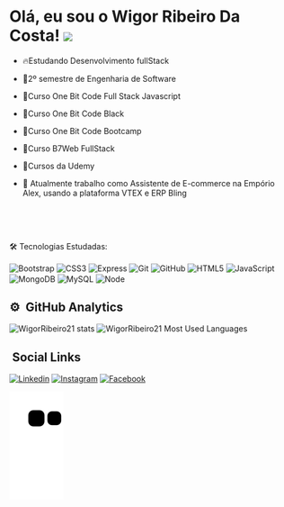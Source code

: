 <h1>Olá, eu sou o Wigor Ribeiro Da Costa! <img src="https://raw.githubusercontent.com/kaueMarques/kaueMarques/master/hi.gif" width="30px"></h1>

- 🔥Estudando Desenvolvimento fullStack
- 📒2º semestre de Engenharia de Software
- 📒Curso One Bit Code Full Stack Javascript
- 📒Curso One Bit Code Black
- 📒Curso One Bit Code Bootcamp
- 📒Curso B7Web FullStack
- 📒Cursos da Udemy

- 🏬 Atualmente trabalho como Assistente de E-commerce na Empório Alex, usando a plataforma VTEX e ERP Bling

<br><br>

##
🛠️ Tecnologias Estudadas:

<div style="display: inline-block;">
  <img align="center" height="40" alt="Bootstrap" src="https://cdn.jsdelivr.net/gh/devicons/devicon/icons/bootstrap/bootstrap-original.svg" />
  <img align="center" height="40" alt="CSS3" src="https://cdn.jsdelivr.net/gh/devicons/devicon/icons/css3/css3-original.svg" />
  <img align="center" height="40" alt="Express" src="https://cdn.jsdelivr.net/gh/devicons/devicon/icons/express/express-original-wordmark.svg" />
  <img align="center" height="40" alt="Git" src="https://cdn.jsdelivr.net/gh/devicons/devicon/icons/git/git-original.svg" />
  <img align="center" height="40" alt="GitHub" src="https://cdn.jsdelivr.net/gh/devicons/devicon/icons/github/github-original.svg" />
  <img align="center" height="40" alt="HTML5" src="https://cdn.jsdelivr.net/gh/devicons/devicon/icons/html5/html5-original.svg" />
  <img align="center" height="40" alt="JavaScript" src="https://cdn.jsdelivr.net/gh/devicons/devicon/icons/javascript/javascript-original.svg" />
  <img align="center" height="40" alt="MongoDB" src="https://cdn.jsdelivr.net/gh/devicons/devicon/icons/mongodb/mongodb-original.svg" />
  <img align="center" height="40" alt="MySQL" src="https://cdn.jsdelivr.net/gh/devicons/devicon/icons/mysql/mysql-original.svg" />
  <img align="center" height="40" alt="Node" src="https://cdn.jsdelivr.net/gh/devicons/devicon/icons/nodejs/nodejs-plain.svg" />
</div>

##

## ⚙️ &nbsp;GitHub Analytics

<img width="500em" alt="WigorRibeiro21 stats" src = "https://github-readme-stats.vercel.app/api?username=WigorCosta21&show_icons=true&theme=dracula">
<img width="500em" alt="WigorRibeiro21 Most Used Languages" src = "https://github-readme-stats.vercel.app/api/top-langs/?username=WigorCosta21&layout=compact)](https://github.com/anuraghazra/github-readme-stats">


## &nbsp;Social Links
[![Linkedin](https://img.shields.io/badge/LinkedIn-0077B5?style=for-the-badge&logo=linkedin&logoColor=white)](https://www.linkedin.com/in/wigor-ribeiro-a96113241/)
[![Instagram](https://img.shields.io/badge/Instagram-E4405F?style=for-the-badge&logo=instagram&logoColor=white)](https://www.instagram.com/wigor21/)
[![Facebook](https://img.shields.io/badge/Facebook-1877F2?style=for-the-badge&logo=facebook&logoColor=white)](https://www.facebook.com/wigor.ribeiro)

![snake gif](https://github.com/WigorCosta21/WigorCosta21/blob/output/github-contribution-grid-snake.svg)
